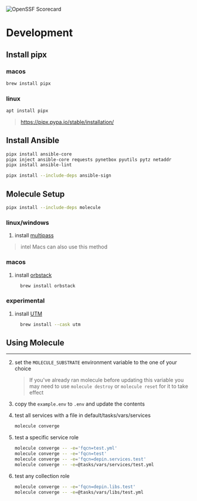 ![OpenSSF Scorecard](https://api.scorecard.dev/projects/github.com/deeep-network/ansible_collections/badge)

# Development

## Install pipx

### macos

```bash
brew install pipx
```

### linux

```bash
apt install pipx
```

> https://pipx.pypa.io/stable/installation/

## Install Ansible

```bash
pipx install ansible-core
pipx inject ansible-core requests pynetbox pyutils pytz netaddr
pipx install ansible-lint
```

```bash
pipx install --include-deps ansible-sign
```

## Molecule Setup

```bash
pipx install --include-deps molecule
```

### linux/windows

1. install [multipass](https://multipass.run/install)

> intel Macs can also use this method

### macos

1. install [orbstack](https://docs.orbstack.dev/install)

    ```bash
      brew install orbstack
    ```

### experimental

1. install [UTM](https://mac.getutm.app/)

    ```bash
      brew install --cask utm
    ```

## Using Molecule

---

2. set the `MOLECULE_SUBSTRATE` environment variable to the one of your choice

    > If you've already ran molecule before updating this variable you may need to use `molecule destroy` or `molecule reset` for it to take effect

3. copy the `example.env` to `.env` and update the contents

4. test all services with a file in default/tasks/vars/services

    ```bash
    molecule converge
    ```

5. test a specific service role

    ```bash
    molecule converge -- -e='fqcn=test.yml'
    molecule converge -- -e='fqcn=test'
    molecule converge -- -e='fqcn=depin.services.test'
    molecule converge -- -e=@tasks/vars/services/test.yml
    ```

6. test any collection role

    ```bash
    molecule converge -- -e='fqcn=depin.libs.test'
    molecule converge -- -e=@tasks/vars/libs/test.yml
    ```
